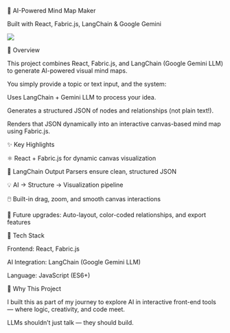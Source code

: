 🧠 AI-Powered Mind Map Maker

Built with React, Fabric.js, LangChain & Google Gemini

![](https://github.com/purplewine/mind-mapper/blob/main/public/mindmapper.gif?raw=true)




🚀 Overview

This project combines React, Fabric.js, and LangChain (Google Gemini LLM) to generate AI-powered visual mind maps.

You simply provide a topic or text input, and the system:

Uses LangChain + Gemini LLM to process your idea.

Generates a structured JSON of nodes and relationships (not plain text!).

Renders that JSON dynamically into an interactive canvas-based mind map using Fabric.js.

✨ Key Highlights

⚛️ React + Fabric.js for dynamic canvas visualization

🧩 LangChain Output Parsers ensure clean, structured JSON

💡 AI → Structure → Visualization pipeline

🖱️ Built-in drag, zoom, and smooth canvas interactions

🧭 Future upgrades: Auto-layout, color-coded relationships, and export features

🧰 Tech Stack

Frontend: React, Fabric.js

AI Integration: LangChain (Google Gemini LLM)

Language: JavaScript (ES6+)

🧠 Why This Project

I built this as part of my journey to explore AI in interactive front-end tools —
where logic, creativity, and code meet.

LLMs shouldn’t just talk — they should build.
